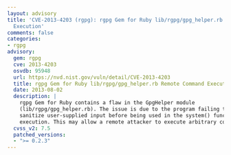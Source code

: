 ```yaml
---
layout: advisory
title: 'CVE-2013-4203 (rgpg): rgpg Gem for Ruby lib/rgpg/gpg_helper.rb Remote Command
  Execution'
comments: false
categories:
- rgpg
advisory:
  gem: rgpg
  cve: 2013-4203
  osvdb: 95948
  url: https://nvd.nist.gov/vuln/detail/CVE-2013-4203
  title: rgpg Gem for Ruby lib/rgpg/gpg_helper.rb Remote Command Execution
  date: 2013-08-02
  description: |
    rgpg Gem for Ruby contains a flaw in the GpgHelper module
    (lib/rgpg/gpg_helper.rb). The issue is due to the program failing to properly
    sanitize user-supplied input before being used in the system() function for
    execution. This may allow a remote attacker to execute arbitrary commands.
  cvss_v2: 7.5
  patched_versions:
  - ">= 0.2.3"
---
```

